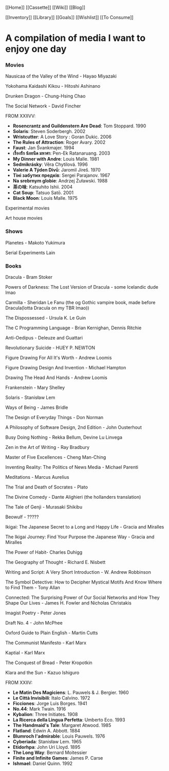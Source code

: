[[Home]]
[[Cassette]]
[[Wiki]]
[[Blog]]

[[Inventory]]
[[Library]]
[[Goals]]
[[Wishlist]]
[[To Consume]]

# A compilation of media I want to enjoy one day

### Movies

Nausicaa of the Valley of the Wind - Hayao Miyazaki

Yokohama Kaidashi Kikou - Hitoshi Ashinano

Drunken Dragon - Chung-Hsing Chao

The Social Network - David Fincher

FROM XXIIVV:
-   **Rosencrantz and Guildenstern Are Dead**: Tom Stoppard. 1990
-   **Solaris**: Steven Soderbergh. 2002
-   **Wristcutter**: A Love Story : Goran Dukic. 2006
-   **The Rules of Attraction**: Roger Avary. 2002
-   **Faust**: Jan Švankmajer. 1994
-   **เรื่องรัก น้อยนิด มหาศา**: Pen-Ek Ratanaruang. 2003
-   **My Dinner with Andre**: Louis Malle. 1981
-   **Sedmikrásky**: Věra Chytilová. 1996
-   **Valerie A Týden Divů**: Jaromil Jireš. 1970
-   **Тіні забутих предків**: Sergei Parajanov. 1967
-   **Na srebrnym globie**: Andrzej Żuławski. 1988
-   **茶の味**: Katsuhito Ishii. 2004
-   **Cat Soup**: Tatsuo Satō. 2001
-   **Black Moon**: Louis Malle. 1975

Experimental movies

Art house movies

### Shows
Planetes - Makoto Yukimura

Serial Experiments Lain

### Books
Dracula - Bram Stoker

Powers of Darkness: The Lost Version of Dracula - some Icelandic dude lmao

Carmilla - Sheridan Le Fanu (the og Gothic vampire book, made before Dracula(lotta Dracula on my TBR lmao))

The Dispossessed - Ursula K. Le Guin

The C Programming Language - Brian Kernighan, Dennis Ritchie

Anti-Oedipus - Deleuze and Guattari

Revolutionary Suicide - HUEY P. NEWTON

Figure Drawing For All It's Worth - Andrew Loomis

Figure Drawing Design And Invention - Michael Hampton

Drawing The Head And Hands - Andrew Loomis

Frankenstein - Mary Shelley

Solaris - Stanisław Lem

Ways of Being - James Bridle

The Design of Everyday Things - Don Norman

A Philosophy of Software Design, 2nd Edition - John Ousterhout

Busy Doing Nothing - Rekka Bellum, Devine Lu Linvega

Zen in the Art of Writing - Ray Bradbury

Master of Five Excellences - Cheng Man-Ching

Inventing Reality: The Politics of News Media - Michael Parenti

Meditations - Marcus Aurelius

The Trial and Death of Socrates - Plato

The Divine Comedy - Dante Alighieri (the hollanders translation)

The Tale of Genji - Murasaki Shikibu

Beowulf - ?????

Ikigai: The Japanese Secret to a Long and Happy Life - Gracia and Miralles

The Ikigai Journey: Find Your Purpose the Japanese Way - Gracia and Miralles

The Power of Habit- Charles Duhigg

The Geography of Thought - Richard E. Nisbett

Writing and Script: A Very Short Introduction - W. Andrew Robbinson

The Symbol Detective: How to Decipher Mystical Motifs And Know Where to Find Them - Tony Allan

Connected: The Surprising Power of Our Social Networks and How They Shape Our Lives - James H. Fowler and Nicholas Christakis

Imagist Poetry - Peter Jones

Draft No. 4 - John McPhee

Oxford Guide to Plain English - Martin Cutts

The Communist Manifesto - Karl Marx

Kaptial - Karl Marx

The Conquest of Bread - Peter Kropotkin

Klara and the Sun - Kazuo Ishiguro

FROM XXIIV:
-   **Le Matin Des Magiciens**: L. Pauwels & J. Bergier. 1960
-   **Le Città Invisibili**: Italo Calvino. 1972
-   **Ficciones**: Jorge Luis Borges. 1941
-   **No.44**: Mark Twain. 1916
-   **Kybalion**: Three Initiates. 1908
-   **La Ricerca della Lingua Perfetta**: Umberto Eco. 1993
-   **The Handmaid's Tale**: Margaret Atwood. 1985
-   **Flatland**: Edwin A. Abbott. 1884
-   **Blumroch l'admirable**: Louis Pauwels. 1976
-   **Cyberiada**: Stanisław Lem. 1965
-   **Etidorhpa**: John Uri Lloyd. 1895
-   **The Long Way**: Bernard Moitessier
-   **Finite and Infinite Games**: James P. Carse
-   **Ishmael**: Daniel Quinn. 1992





